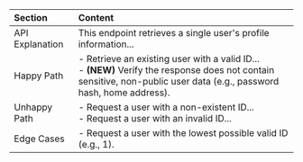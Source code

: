 
| Section | 	Content                                                                                                                                                                |
|:---------------------------------------------------|:------------------------------------------------------------------------------------------------------------------------------------------------------------------------|
| API Explanation	| This endpoint retrieves a single user's profile information...                                                                                                          |
| Happy Path	| - Retrieve an existing user with a valid ID...<br>- **(NEW)** Verify the response does not contain sensitive, non-public user data (e.g., password hash, home address). |
| Unhappy Path	| - Request a user with a non-existent ID...<br>- Request a user with an invalid ID...<br>                                                                                |
| Edge Cases	| - Request a user with the lowest possible valid ID (e.g., 1).                                                                                                           |
